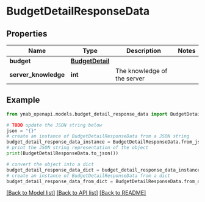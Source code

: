 # BudgetDetailResponseData


## Properties

Name | Type | Description | Notes
------------ | ------------- | ------------- | -------------
**budget** | [**BudgetDetail**](BudgetDetail.md) |  | 
**server_knowledge** | **int** | The knowledge of the server | 

## Example

```python
from ynab_openapi.models.budget_detail_response_data import BudgetDetailResponseData

# TODO update the JSON string below
json = "{}"
# create an instance of BudgetDetailResponseData from a JSON string
budget_detail_response_data_instance = BudgetDetailResponseData.from_json(json)
# print the JSON string representation of the object
print(BudgetDetailResponseData.to_json())

# convert the object into a dict
budget_detail_response_data_dict = budget_detail_response_data_instance.to_dict()
# create an instance of BudgetDetailResponseData from a dict
budget_detail_response_data_from_dict = BudgetDetailResponseData.from_dict(budget_detail_response_data_dict)
```
[[Back to Model list]](../README.md#documentation-for-models) [[Back to API list]](../README.md#documentation-for-api-endpoints) [[Back to README]](../README.md)


